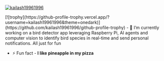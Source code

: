 <p align="left"> <a href="https://github-profile-trophy.vercel.app/?username=kailash19961996&theme=darkhub"><img src="https://github-profile-trophy.vercel.app/?username=kailash19961996&theme=darkhub" alt="kailash19961996" /></a> </p>
[![trophy](https://github-profile-trophy.vercel.app/?username=kailash19961996&theme=onedark)](https://github.com/kailash19961996/github-profile-trophy)
- 🔭 I’m currently working on a bird detector app leveraging Raspberry Pi, AI agents and computer vision to identify bird species in real-time and send personal notifications. All just for fun

- ⚡ Fun fact - **I like pineapple in my pizza**






